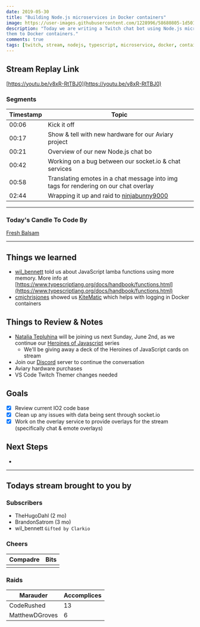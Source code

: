 ```yaml
---
date: 2019-05-30 
title: "Building Node.js microservices in Docker containers"
image: https://user-images.githubusercontent.com/1228996/58680805-1d501580-832f-11e9-8570-9f50e3a17aa1.png
description: "Today we are writing a Twitch chat bot using Node.js microservices.  Then adding
them to Docker containers."
comments: true
tags: [twitch, stream, nodejs, typescript, microservice, docker, container, kubernetes]
---
```


## Stream Replay Link

[https://youtu.be/v8xR-RtTBJ0](https://youtu.be/v8xR-RtTBJ0)

<!--more-->

### Segments

| Timestamp | Topic                                                                                   |
| ---       | ---                                                                                     |
| 00:06     | Kick it off                                                                             |
| 00:17     | Show & tell with new hardware for our Aviary project                                    |
| 00:21     | Overview of our new Node.js chat bo                                                     |
| 00:42     | Working on a bug between our socket.io & chat services                                  |
| 00:58     | Translating emotes in a chat message into img tags for rendering on our chat overlay    |
| 02:44     | Wrapping it up and raid to [ninjabunny9000](https://twitch.tv/ninjabunny9000)           |


---

### Today's Candle To Code By

[Fresh Balsam](https://amzn.to/2XHzXQv)

---

## Things we learned

- [wil_bennett](https://twitch.tv/wil_bennett) told us about JavaScript lamba functions using more memory.  More info at [https://www.typescriptlang.org/docs/handbook/functions.html](https://www.typescriptlang.org/docs/handbook/functions.html)
- [cmjchrisjones](https://github.com/cmjchrisjones) showed us [KiteMatic](https://kitematic.com/) which helps with logging in Docker containers



## Things to Review & Notes

- [Natalia Tepluhina](https://twitter.com/N_Tepluhina) will be joining us next Sunday, June 2nd, as we
continue our [Heroines of Javascript](https://www.twitch.tv/themichaeljolley/events) series
  - We'll be giving away a deck of the Heroines of JavaScript cards on stream
- Join our [Discord](https://discord.gg/XSG7HJm) server to continue the conversation
- Aviary hardware purchases
- VS Code Twitch Themer changes needed

## Goals

- [x] Review current IO2 code base
- [x] Clean up any issues with data being sent through socket.io
- [x] Work on the overlay service to provide overlays for the stream (specifically chat & emote overlays)

## Next Steps

-

---

## Todays stream brought to you by

### Subscribers

- TheHugoDahl (2 mo)
- BrandonSatrom (3 mo)
- wil_bennett `Gifted by Clarkio`

### Cheers

| Compadre      | Bits      |
| ---           | ---       |
|               |           |

### Raids

| Marauder        | Accomplices   |
| ---             | ---           |
| CodeRushed      | 13            |
| MatthewDGroves  | 6             |
